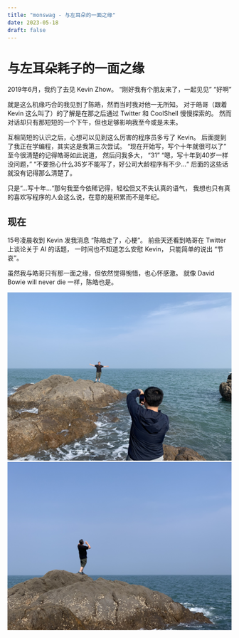```yaml
--- 
title: "monswag - 与左耳朵的一面之缘"
date: 2023-05-18
draft: false
---
```

# 与左耳朵耗子的一面之缘

2019年6月，我约了去见 Kevin Zhow。
“刚好我有个朋友来了，一起见见”
“好啊”

就是这么机缘巧合的我见到了陈皓，然而当时我对他一无所知。
对于皓哥（跟着 Kevin 这么叫了）的了解是在那之后通过 Twitter 和 CoolShell 慢慢探索的。
然而对话却只有那短短的一个下午，但也足够影响我至今或是未来。

互相简短的认识之后，心想可以见到这么厉害的程序员多亏了 Kevin。
后面提到了我正在学编程，其实这是我第三次尝试。
“现在开始写，写个十年就很可以了”
至今很清楚的记得皓哥如此说道，
然后问我多大，
“31”
“嗯，写十年到40岁一样没问题，”
“不要担心什么35岁不能写了，好公司大龄程序有不少...“
后面的这些话就没有记得那么清楚了。

只是“...写十年...“那句我至今依稀记得，轻松但又不失认真的语气，
我想也只有真的喜欢写程序的人会这么说，在意的是积累而不是年纪。

## 现在
15号凌晨收到 Kevin 发我消息 “陈皓走了，心梗”。
前些天还看到皓哥在 Twitter 上谈论关于 AI 的话题，
一时间也不知道怎么安慰 Kevin， 只能简单的说出 “节哀”。

虽然我与皓哥只有那一面之缘，但依然觉得惋惜，也心怀感激。
就像 David Bowie will never die 一样，陈皓也是。

![IMG_2352.jpeg](IMG_2352.jpeg)
![IMG_2354.jpeg](IMG_2354.jpeg)
